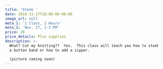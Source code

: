 ```yaml
---
title: 'Steek '
date: 2018-11-17T18:00:08-08:00
image_url: null
meta_1: '1 Class, 2 Hours'
meta_2: 'Nov. 17, 1-3 PM'
price: 20
price_details: Plus supplies
description: >-
  What? Cut my knitting??  Yes.  This class will teach you how to steek and add
  a button band or how to add a zipper.

  (picture coming soon)
---
```

